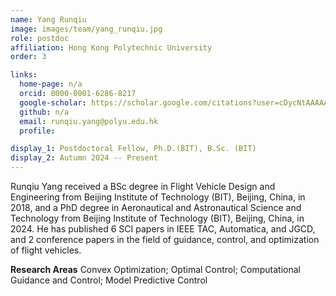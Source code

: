 ```yaml
---
name: Yang Runqiu
image: images/team/yang_runqiu.jpg
role: postdoc
affiliation: Hong Kong Polytechnic University
order: 3

links:
  home-page: n/a
  orcid: 0000-0001-6286-8217
  google-scholar: https://scholar.google.com/citations?user=cDycNtAAAAAJ&hl=en
  github: n/a
  email: runqiu.yang@polyu.edu.hk
  profile: 

display_1: Postdoctoral Fellow, Ph.D.(BIT), B.Sc. (BIT)
display_2: Autumn 2024 -- Present
---
```


<!--  Add a short self introduction here -->
<!-- Like Research Areas -->

Runqiu Yang received a BSc degree in Flight Vehicle Design and Engineering from Beijing Institute of Technology (BIT), Beijing, China, in 2018, and a PhD degree in Aeronautical and Astronautical Science and Technology from Beijing Institute of Technology (BIT), Beijing, China, in 2024. He has published 6 SCI papers in IEEE TAC, Automatica, and JGCD, and 2 conference papers in the field of guidance, control, and optimization of flight vehicles. 

**Research Areas**
Convex Optimization; Optimal Control; Computational Guidance and Control; Model Predictive Control
